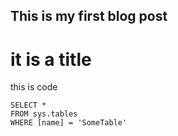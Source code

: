 ## This is my first blog post

# it is a title
this is code

 ```tsql
 SELECT *
 FROM sys.tables
 WHERE [name] = 'SomeTable'
 ```
